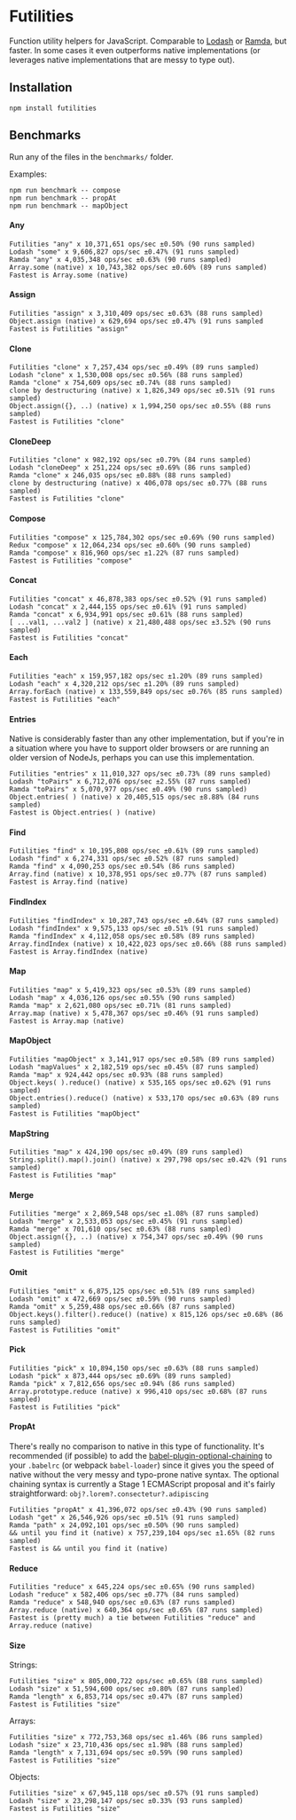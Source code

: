# Futilities

Function utility helpers for JavaScript. Comparable to [Lodash](https://lodash.com) or [Ramda](https://ramdajs.com), but faster. In some cases it even outperforms native implementations (or leverages native implementations that are messy to type out).

## Installation

```
npm install futilities
```

## Benchmarks

Run any of the files in the `benchmarks/` folder.

Examples:
```
npm run benchmark -- compose
npm run benchmark -- propAt
npm run benchmark -- mapObject
```

#### Any

```
Futilities "any" x 10,371,651 ops/sec ±0.50% (90 runs sampled)
Lodash "some" x 9,606,827 ops/sec ±0.47% (91 runs sampled)
Ramda "any" x 4,035,348 ops/sec ±0.63% (90 runs sampled)
Array.some (native) x 10,743,382 ops/sec ±0.60% (89 runs sampled)
Fastest is Array.some (native)
```

#### Assign

```
Futilities "assign" x 3,310,409 ops/sec ±0.63% (88 runs sampled)
Object.assign (native) x 629,694 ops/sec ±0.47% (91 runs sampled
Fastest is Futilities "assign"
```

#### Clone

```
Futilities "clone" x 7,257,434 ops/sec ±0.49% (89 runs sampled)
Lodash "clone" x 1,530,008 ops/sec ±0.56% (88 runs sampled)
Ramda "clone" x 754,609 ops/sec ±0.74% (88 runs sampled)
clone by destructuring (native) x 1,826,349 ops/sec ±0.51% (91 runs sampled)
Object.assign({}, ..) (native) x 1,994,250 ops/sec ±0.55% (88 runs sampled)
Fastest is Futilities "clone"
```

#### CloneDeep

```
Futilities "clone" x 982,192 ops/sec ±0.79% (84 runs sampled)
Lodash "cloneDeep" x 251,224 ops/sec ±0.69% (86 runs sampled)
Ramda "clone" x 246,035 ops/sec ±0.88% (88 runs sampled)
clone by destructuring (native) x 406,078 ops/sec ±0.77% (88 runs sampled)
Fastest is Futilities "clone"
```

#### Compose

```
Futilities "compose" x 125,784,302 ops/sec ±0.69% (90 runs sampled)
Redux "compose" x 12,064,234 ops/sec ±0.60% (90 runs sampled)
Ramda "compose" x 816,960 ops/sec ±1.22% (87 runs sampled)
Fastest is Futilities "compose"
```

#### Concat

```
Futilities "concat" x 46,878,383 ops/sec ±0.52% (91 runs sampled)
Lodash "concat" x 2,444,155 ops/sec ±0.61% (91 runs sampled)
Ramda "concat" x 6,934,991 ops/sec ±0.61% (88 runs sampled)
[ ...val1, ...val2 ] (native) x 21,480,488 ops/sec ±3.52% (90 runs sampled)
Fastest is Futilities "concat"
```

#### Each

```
Futilities "each" x 159,957,182 ops/sec ±1.20% (89 runs sampled)
Lodash "each" x 4,320,212 ops/sec ±1.20% (89 runs sampled)
Array.forEach (native) x 133,559,849 ops/sec ±0.76% (85 runs sampled)
Fastest is Futilities "each"
```

#### Entries

Native is considerably faster than any other implementation, but if you're in a situation where you have to support older browsers or are running an older version of NodeJs, perhaps you can use this implementation.

```
Futilities "entries" x 11,010,327 ops/sec ±0.73% (89 runs sampled)
Lodash "toPairs" x 6,712,076 ops/sec ±2.55% (87 runs sampled)
Ramda "toPairs" x 5,070,977 ops/sec ±0.49% (90 runs sampled)
Object.entries( ) (native) x 20,405,515 ops/sec ±8.88% (84 runs sampled)
Fastest is Object.entries( ) (native)
```

#### Find

```
Futilities "find" x 10,195,808 ops/sec ±0.61% (89 runs sampled)
Lodash "find" x 6,274,331 ops/sec ±0.52% (87 runs sampled)
Ramda "find" x 4,090,253 ops/sec ±0.54% (86 runs sampled)
Array.find (native) x 10,378,951 ops/sec ±0.77% (87 runs sampled)
Fastest is Array.find (native)
```

#### FindIndex

```
Futilities "findIndex" x 10,287,743 ops/sec ±0.64% (87 runs sampled)
Lodash "findIndex" x 9,575,133 ops/sec ±0.51% (91 runs sampled)
Ramda "findIndex" x 4,112,058 ops/sec ±0.58% (89 runs sampled)
Array.findIndex (native) x 10,422,023 ops/sec ±0.66% (88 runs sampled)
Fastest is Array.findIndex (native)
```

#### Map

```
Futilities "map" x 5,419,323 ops/sec ±0.53% (89 runs sampled)
Lodash "map" x 4,036,126 ops/sec ±0.55% (90 runs sampled)
Ramda "map" x 2,621,080 ops/sec ±0.71% (81 runs sampled)
Array.map (native) x 5,478,367 ops/sec ±0.46% (91 runs sampled)
Fastest is Array.map (native)
```

#### MapObject

```
Futilities "mapObject" x 3,141,917 ops/sec ±0.58% (89 runs sampled)
Lodash "mapValues" x 2,182,519 ops/sec ±0.45% (87 runs sampled)
Ramda "map" x 924,442 ops/sec ±0.93% (88 runs sampled)
Object.keys( ).reduce() (native) x 535,165 ops/sec ±0.62% (91 runs sampled)
Object.entries().reduce() (native) x 533,170 ops/sec ±0.63% (89 runs sampled)
Fastest is Futilities "mapObject"
```

#### MapString

```
Futilities "map" x 424,190 ops/sec ±0.49% (89 runs sampled)
String.split().map().join() (native) x 297,798 ops/sec ±0.42% (91 runs sampled)
Fastest is Futilities "map"
```

#### Merge

```
Futilities "merge" x 2,869,548 ops/sec ±1.08% (87 runs sampled)
Lodash "merge" x 2,533,053 ops/sec ±0.45% (91 runs sampled)
Ramda "merge" x 701,610 ops/sec ±0.63% (88 runs sampled)
Object.assign({}, ..) (native) x 754,347 ops/sec ±0.49% (90 runs sampled)
Fastest is Futilities "merge"
```

#### Omit

```
Futilities "omit" x 6,875,125 ops/sec ±0.51% (89 runs sampled)
Lodash "omit" x 472,669 ops/sec ±0.59% (90 runs sampled)
Ramda "omit" x 5,259,488 ops/sec ±0.66% (87 runs sampled)
Object.keys().filter().reduce() (native) x 815,126 ops/sec ±0.68% (86 runs sampled)
Fastest is Futilities "omit"
```

#### Pick

```
Futilities "pick" x 10,894,150 ops/sec ±0.63% (88 runs sampled)
Lodash "pick" x 873,444 ops/sec ±0.69% (89 runs sampled)
Ramda "pick" x 7,812,656 ops/sec ±0.94% (86 runs sampled)
Array.prototype.reduce (native) x 996,410 ops/sec ±0.68% (87 runs sampled)
Fastest is Futilities "pick"
```

#### PropAt

There's really no comparison to native in this type of functionality. It's recommended (if possible) to add the [babel-plugin-optional-chaining](https://www.npmjs.com/package/babel-plugin-transform-optional-chaining) to your `.babelrc` (or webpack `babel-loader`) since it gives you the speed of native without the very messy and typo-prone native syntax. The optional chaining syntax is currently a Stage 1 ECMAScript proposal and it's fairly straightforward: `obj?.lorem?.consectetur?.adipiscing`

```
Futilities "propAt" x 41,396,072 ops/sec ±0.43% (90 runs sampled)
Lodash "get" x 26,546,926 ops/sec ±0.51% (91 runs sampled)
Ramda "path" x 24,092,101 ops/sec ±0.50% (90 runs sampled)
&& until you find it (native) x 757,239,104 ops/sec ±1.65% (82 runs sampled)
Fastest is && until you find it (native)
```

#### Reduce

```
Futilities "reduce" x 645,224 ops/sec ±0.65% (90 runs sampled)
Lodash "reduce" x 582,406 ops/sec ±0.77% (84 runs sampled)
Ramda "reduce" x 548,940 ops/sec ±0.63% (87 runs sampled)
Array.reduce (native) x 640,364 ops/sec ±0.65% (87 runs sampled)
Fastest is (pretty much) a tie between Futilities "reduce" and Array.reduce (native)
```

#### Size

Strings:
```
Futilities "size" x 805,000,722 ops/sec ±0.65% (88 runs sampled)
Lodash "size" x 51,594,600 ops/sec ±0.80% (87 runs sampled)
Ramda "length" x 6,853,714 ops/sec ±0.47% (87 runs sampled)
Fastest is Futilities "size"
```

Arrays:
```
Futilities "size" x 772,753,368 ops/sec ±1.46% (86 runs sampled)
Lodash "size" x 23,710,436 ops/sec ±1.98% (88 runs sampled)
Ramda "length" x 7,131,694 ops/sec ±0.59% (90 runs sampled)
Fastest is Futilities "size"
```

Objects:
```
Futilities "size" x 67,945,118 ops/sec ±0.57% (91 runs sampled)
Lodash "size" x 23,298,147 ops/sec ±0.33% (93 runs sampled)
Fastest is Futilities "size"
```
